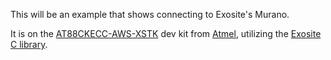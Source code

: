 This will be an example that shows connecting to Exosite's Murano.

It is on the [AT88CKECC-AWS-XSTK](http://www.atmel.com/tools/at88ckecc-aws-xstk.aspx)
dev kit from [Atmel](http://www.atmel.com),
utilizing the [Exosite C library](https://github.com/exosite/libexosite_c_http-device).

